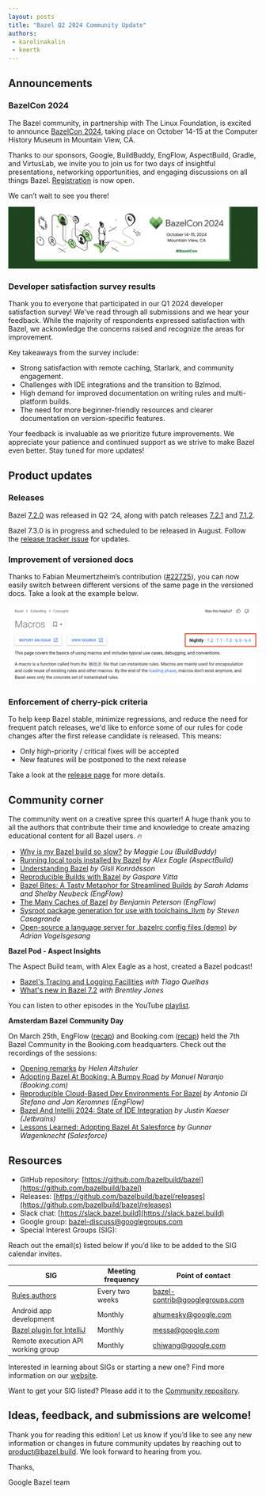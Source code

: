 ```yaml
---
layout: posts
title: "Bazel Q2 2024 Community Update"
authors:
 - karolinakalin
 - keertk
---
```


## Announcements

### BazelCon 2024

The Bazel community, in partnership with The Linux Foundation, is excited to announce [BazelCon 2024](https://blog.bazel.build/2023/05/25/save-the-date-bazelcon2023.html), taking place on October 14-15 at the Computer History Museum in Mountain View, CA.

Thanks to our sponsors, Google, BuildBuddy, EngFlow, AspectBuild, Gradle, and VirtusLab, we invite you to join us for two days of insightful presentations, networking opportunities, and engaging discussions on all things Bazel. [Registration](https://events.linuxfoundation.org/bazelcon/) is now open.

We can’t wait to see you there!

<img src="/assets/bazel-q2-2024-bazelcon.png"/>

### Developer satisfaction survey results

Thank you to everyone that participated in our Q1 2024 developer satisfaction survey! We've read through all submissions and we hear your feedback. While the majority of respondents expressed satisfaction with Bazel, we acknowledge the concerns raised and recognize the areas for improvement.

Key takeaways from the survey include:

- Strong satisfaction with remote caching, Starlark, and community engagement.
- Challenges with IDE integrations and the transition to Bzlmod.
- High demand for improved documentation on writing rules and multi-platform builds.
- The need for more beginner-friendly resources and clearer documentation on version-specific features.

Your feedback is invaluable as we prioritize future improvements. We appreciate your patience and continued support as we strive to make Bazel even better. Stay tuned for more updates!

## Product updates

### Releases

Bazel [7.2.0](https://github.com/bazelbuild/bazel/releases/tag/7.2.0) was released in Q2 ‘24, along with patch releases [7.2.1](https://github.com/bazelbuild/bazel/releases/tag/7.2.1) and [7.1.2](https://github.com/bazelbuild/bazel/releases/tag/7.1.2).

Bazel 7.3.0 is in progress and scheduled to be released in August. Follow the [release tracker issue](https://github.com/bazelbuild/bazel/issues/22677) for updates.

### Improvement of versioned docs

Thanks to Fabian Meumertzheim’s contribution ([#22725](https://github.com/bazelbuild/bazel/pull/22725)), you can now easily switch between different versions of the same page in the versioned docs. Take a look at the example below.

<img src="/assets/bazel-q2-2024-versioneddocs.png"/>

### Enforcement of cherry-pick criteria

To help keep Bazel stable, minimize regressions, and reduce the need for frequent patch releases, we'd like to enforce some of our rules for code changes after the first release candidate is released. This means:

- Only high-priority / critical fixes will be accepted
- New features will be postponed to the next release

Take a look at the [release page](https://bazel.build/release) for more details.

## Community corner

The community went on a creative spree this quarter! A huge thank you to all the authors that contribute their time and knowledge to create amazing educational content for all Bazel users. 🔥

- [Why is my Bazel build so slow?](https://www.buildbuddy.io/blog/debugging-slow-bazel-builds/) _by Maggie Lou (BuildBuddy)_
- [Running local tools installed by Bazel](https://blog.aspect.build/run-tools-installed-by-bazel) _by Alex Eagle (AspectBuild)_
- [Understanding Bazel](https://www.gisli.games/understanding-bazel) _by Gísli Konráðsson_
- [Reproducible Builds with Bazel](https://testdriven.io/blog/bazel-builds/) _by Gaspare Vitta_
- [Bazel Bites: A Tasty Metaphor for Streamlined Builds](https://blog.engflow.com/2024/03/28/bazel-bites-a-tasty-metaphor-for-streamlined-builds/) _by Sarah Adams and Shelby Neubeck (EngFlow)_
- [The Many Caches of Bazel](https://blog.engflow.com/2024/05/13/the-many-caches-of-bazel/) _by Benjamin Peterson (EngFlow)_
- [Sysroot package generation for use with toolchains_llvm](https://steven.casagrande.io/articles/sysroot-generation-toolchains-llvm) _by Steven Casagrande_
- [Open-source a language server for .bazelrc config files (demo)](https://github.com/bazelbuild/vscode-bazel/issues/1#issuecomment-2177094540) _by Adrian Vogelsgesang_

**Bazel Pod - Aspect Insights**

The Aspect Build team, with Alex Eagle as a host, created a Bazel podcast! 

- [Bazel's Tracing and Logging Facilities](https://www.youtube.com/watch?v=-O8VGbjiCF4&list=PLLU28e_DRwdtpojOqWM5UeFyxad7m9gCF&index=1) _with Tiago Quelhas_
- [What's new in Bazel 7.2](https://www.youtube.com/watch?v=otOxcuFWBtk&list=PLLU28e_DRwdtpojOqWM5UeFyxad7m9gCF&index=2) _with Brentley Jones_

You can listen to other episodes in the YouTube [playlist](https://www.youtube.com/playlist?list=PLLU28e_DRwdtpojOqWM5UeFyxad7m9gCF).

**Amsterdam Bazel Community Day**

On March 25th, EngFlow ([recap](https://blog.engflow.com/2024/04/30/amsterdam-bazel-community-day---engflow--bookingcom/)) and Booking.com ([recap](https://medium.com/booking-com-development/bazelday-amsterdam-2024-at-booking-com-a9d49b88c301)) held the 7th Bazel Community in the Booking.com headquarters. Check out the recordings of the sessions:

- [Opening remarks](https://www.youtube.com/watch?v=KJMdI9IaZ3E&list=PLxx_fSA_YtcUJ2_CyNFbKwUEAyvA1CLVC&index=1&t=5s&pp=iAQB) _by Helen Altshuler_
- [Adopting Bazel At Booking: A Bumpy Road](https://www.youtube.com/watch?v=a6ySQK1OBUo&list=PLxx_fSA_YtcUJ2_CyNFbKwUEAyvA1CLVC&index=2&pp=iAQB) _by Manuel Naranjo (Booking.com)_
- [Reproducible Cloud-Based Dev Environments For Bazel](https://www.youtube.com/watch?v=jQ_-Xmg-wVA&list=PLxx_fSA_YtcUJ2_CyNFbKwUEAyvA1CLVC&index=3&pp=iAQB) _by Antonio Di Stefano and Jan Keromnes (EngFlow)_
- [Bazel And Intellij 2024: State of IDE Integration](https://www.youtube.com/watch?v=pBKeHlQClfY&list=PLxx_fSA_YtcUJ2_CyNFbKwUEAyvA1CLVC&index=4&pp=iAQB) _by Justin Kaeser (Jetbrains)_
- [Lessons Learned: Adopting Bazel At Salesforce](https://www.youtube.com/watch?v=wwK3RIDZYZE&list=PLxx_fSA_YtcUJ2_CyNFbKwUEAyvA1CLVC&index=5&pp=iAQB) _by Gunnar Wagenknecht (Salesforce)_

## Resources

- GitHub repository: [https://github.com/bazelbuild/bazel](https://github.com/bazelbuild/bazel)
- Releases: [https://github.com/bazelbuild/bazel/releases](https://github.com/bazelbuild/bazel/releases)
- Slack chat: [https://slack.bazel.build](https://slack.bazel.build)
- Google group: bazel-discuss@googlegroups.com
- Special Interest Groups (SIG):

Reach out the email(s) listed below if you’d like to be added to the SIG calendar invites.

| **SIG**        | **Meeting frequency**           | **Point of contact**  |
| ------------- |-------------| -----|
| [Rules authors](https://github.com/bazelbuild/community/tree/main/sigs/rules-authors)     | Every two weeks | bazel-contrib@googlegroups.com |
| Android app development      | Monthly      |   ahumesky@google.com |
| [Bazel plugin for IntelliJ](https://github.com/bazelbuild/community/tree/main/sigs/bazel-intellij) | Monthly      |    messa@google.com |
| Remote execution API working group      | Monthly      |   chiwang@google.com |

Interested in learning about SIGs or starting a new one? Find more information on our [website](https://bazel.build/community/sig).

Want to get your SIG listed? Please add it to the [Community repository](https://github.com/bazelbuild/community/tree/main/sigs).

## Ideas, feedback, and submissions are welcome!

Thank you for reading this edition! Let us know if you’d like to see any new information or changes in future community updates by reaching out to product@bazel.build. We look forward to hearing from you.

Thanks,

Google Bazel team

